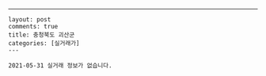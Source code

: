 ---
    layout: post
    comments: true
    title: 충청북도 괴산군
    categories: [실거래가]
    ---

    2021-05-31 실거래 정보가 없습니다.

    